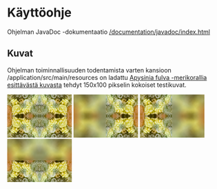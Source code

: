 # Käyttöohje

Ohjelman JavaDoc -dokumentaatio [/documentation/javadoc/index.html](./javadoc/)

## Kuvat

Ohjelman toiminnallisuuden todentamista varten kansioon /application/src/main/resources on ladattu [Apysinia fulva -merikorallia esittävästä kuvasta](https://free-images.com/display/aplysina_fulva_png.html) tehdyt 150x100 pikselin kokoiset testikuvat. 

![Tarkka](../application/src/main/resources/150x100-koralli-mirrored-sharp.png "Tarkka")
![Vasemmalta blurri](../application/src/main/resources/150x100-koralli-mirrored-left-blur.png "Vasemmalta blurri")
![Oikealta blurri](../application/src/main/resources/150x100-koralli-mirrored-right-blur.png "Oikealta blurri")
![Ylhäältä blurri](../application/src/main/resources/150x100-koralli-mirrored-top-blur.png "Ylhäältä blurri")



